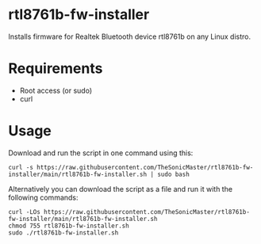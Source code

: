# rtl8761b-fw-installer
Installs firmware for Realtek Bluetooth device rtl8761b on any Linux distro.
# Requirements
- Root access (or sudo)
- curl
# Usage
Download and run the script in one command using this:
```
curl -s https://raw.githubusercontent.com/TheSonicMaster/rtl8761b-fw-installer/main/rtl8761b-fw-installer.sh | sudo bash
```
Alternatively you can download the script as a file and run it with the following commands:
```
curl -LOs https://raw.githubusercontent.com/TheSonicMaster/rtl8761b-fw-installer/main/rtl8761b-fw-installer.sh
chmod 755 rtl8761b-fw-installer.sh
sudo ./rtl8761b-fw-installer.sh
```
